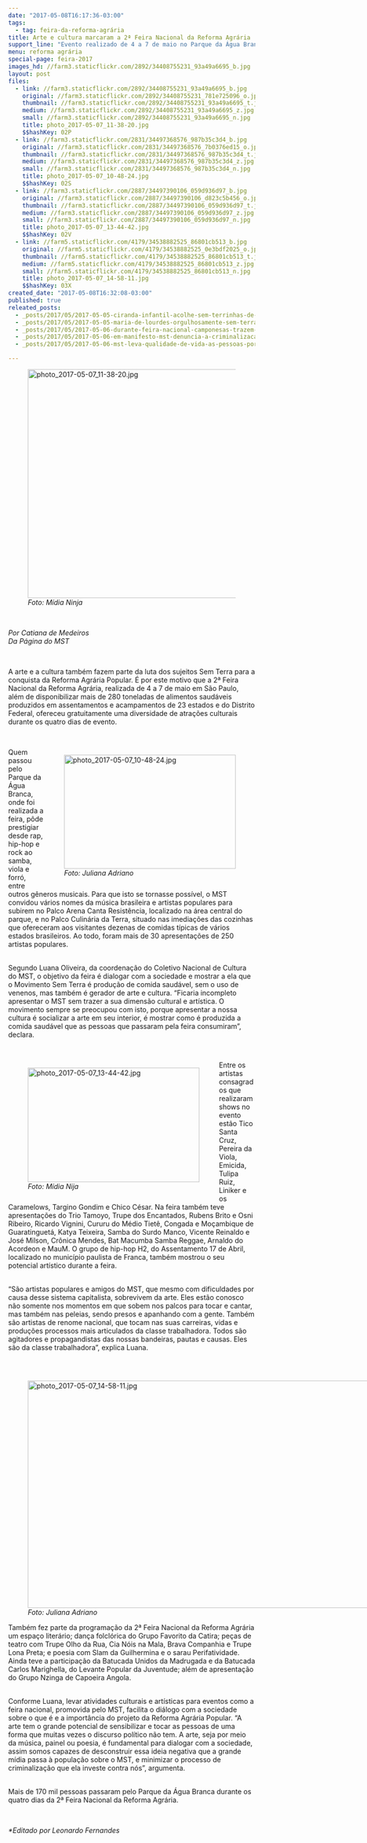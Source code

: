```yaml
---
date: "2017-05-08T16:17:36-03:00"
tags:
  - tag: feira-da-reforma-agrária
title: Arte e cultura marcaram a 2ª Feira Nacional da Reforma Agrária
support_line: "Evento realizado de 4 a 7 de maio no Parque da Água Branca, em São Paulo, teve a apresentação de 250 artistas populares."
menu: reforma agrária
special-page: feira-2017
images_hd: //farm3.staticflickr.com/2892/34408755231_93a49a6695_b.jpg
layout: post
files:
  - link: //farm3.staticflickr.com/2892/34408755231_93a49a6695_b.jpg
    original: //farm3.staticflickr.com/2892/34408755231_781e725096_o.jpg
    thumbnail: //farm3.staticflickr.com/2892/34408755231_93a49a6695_t.jpg
    medium: //farm3.staticflickr.com/2892/34408755231_93a49a6695_z.jpg
    small: //farm3.staticflickr.com/2892/34408755231_93a49a6695_n.jpg
    title: photo_2017-05-07_11-38-20.jpg
    $$hashKey: 02P
  - link: //farm3.staticflickr.com/2831/34497368576_987b35c3d4_b.jpg
    original: //farm3.staticflickr.com/2831/34497368576_7b0376ed15_o.jpg
    thumbnail: //farm3.staticflickr.com/2831/34497368576_987b35c3d4_t.jpg
    medium: //farm3.staticflickr.com/2831/34497368576_987b35c3d4_z.jpg
    small: //farm3.staticflickr.com/2831/34497368576_987b35c3d4_n.jpg
    title: photo_2017-05-07_10-48-24.jpg
    $$hashKey: 02S
  - link: //farm3.staticflickr.com/2887/34497390106_059d936d97_b.jpg
    original: //farm3.staticflickr.com/2887/34497390106_d823c5b456_o.jpg
    thumbnail: //farm3.staticflickr.com/2887/34497390106_059d936d97_t.jpg
    medium: //farm3.staticflickr.com/2887/34497390106_059d936d97_z.jpg
    small: //farm3.staticflickr.com/2887/34497390106_059d936d97_n.jpg
    title: photo_2017-05-07_13-44-42.jpg
    $$hashKey: 02V
  - link: //farm5.staticflickr.com/4179/34538882525_86801cb513_b.jpg
    original: //farm5.staticflickr.com/4179/34538882525_0e3bdf2025_o.jpg
    thumbnail: //farm5.staticflickr.com/4179/34538882525_86801cb513_t.jpg
    medium: //farm5.staticflickr.com/4179/34538882525_86801cb513_z.jpg
    small: //farm5.staticflickr.com/4179/34538882525_86801cb513_n.jpg
    title: photo_2017-05-07_14-58-11.jpg
    $$hashKey: 03X
created_date: "2017-05-08T16:32:08-03:00"
published: true
releated_posts:
  - _posts/2017/05/2017-05-05-ciranda-infantil-acolhe-sem-terrinhas-de-todo-o-brasil-na-feira-reforma-agraria.md
  - _posts/2017/05/2017-05-05-maria-de-lourdes-orgulhosamente-sem-terra.md
  - _posts/2017/05/2017-05-06-durante-feira-nacional-camponesas-trazem-a-producao-e-resistencia-agroecologica.md
  - _posts/2017/05/2017-05-06-em-manifesto-mst-denuncia-a-criminalizacao-e-a-violencia-no-campo.md
  - _posts/2017/05/2017-05-06-mst-leva-qualidade-de-vida-as-pessoas-por-meio-da-producao-agroecologica.md

---
```

<figure class="image"><img alt="photo_2017-05-07_11-38-20.jpg" height="466" src="//farm3.staticflickr.com/2892/34408755231_93a49a6695_b.jpg" width="700" />
<figcaption><em>Foto: M&iacute;dia Ninja</em></figcaption>
</figure>

<p>&nbsp;</p>

<p><em>Por Catiana de Medeiros<br />
Da P&aacute;gina do MST</em></p>

<p>&nbsp;</p>

<p>A arte e a cultura tamb&eacute;m fazem parte da luta dos sujeitos Sem Terra para a conquista da Reforma Agr&aacute;ria Popular. &Eacute; por este motivo que a 2&ordf; Feira Nacional da Reforma Agr&aacute;ria, realizada de 4 a 7 de maio em S&atilde;o Paulo, al&eacute;m de disponibilizar mais de 280 toneladas de alimentos saud&aacute;veis produzidos em assentamentos e acampamentos de 23 estados e do Distrito Federal, ofereceu gratuitamente uma diversidade de atra&ccedil;&otilde;es culturais durante os quatro dias de evento.</p>

<p>&nbsp;</p>

<figure class="image" style="float:right"><img alt="photo_2017-05-07_10-48-24.jpg" height="232" src="//farm3.staticflickr.com/2831/34497368576_987b35c3d4_b.jpg" width="350" />
<figcaption><em>Foto: Juliana Adriano</em></figcaption>
</figure>

<p>Quem passou pelo Parque da &Aacute;gua Branca, onde foi realizada a feira, p&ocirc;de prestigiar desde rap, hip-hop e rock ao samba, viola e forr&oacute;, entre outros g&ecirc;neros musicais. Para que isto se tornasse poss&iacute;vel, o MST convidou v&aacute;rios nomes da m&uacute;sica brasileira e artistas populares para subirem no Palco Arena Canta Resist&ecirc;ncia, localizado na &aacute;rea central do parque, e no Palco Culin&aacute;ria da Terra, situado nas imedia&ccedil;&otilde;es das cozinhas que ofereceram aos visitantes dezenas de comidas t&iacute;picas de v&aacute;rios estados brasileiros. Ao todo, foram mais de 30 apresenta&ccedil;&otilde;es de 250 artistas populares.</p>

<p><br />
Segundo Luana Oliveira, da coordena&ccedil;&atilde;o do Coletivo Nacional de Cultura do MST, o objetivo da feira &eacute; dialogar com a sociedade e mostrar a ela que o Movimento Sem Terra &eacute; produ&ccedil;&atilde;o de comida saud&aacute;vel, sem o uso de venenos, mas tamb&eacute;m &eacute; gerador de arte e cultura. &ldquo;Ficaria incompleto apresentar o MST sem trazer a sua dimens&atilde;o cultural e art&iacute;stica. O movimento sempre se preocupou com isto, porque apresentar a nossa cultura &eacute; socializar a arte em seu interior, &eacute; mostrar como &eacute; produzida a comida saud&aacute;vel que as pessoas que passaram pela feira consumiram&rdquo;, declara.</p>

<p>&nbsp;</p>

<figure class="image" style="float:left"><img alt="photo_2017-05-07_13-44-42.jpg" height="233" src="//farm3.staticflickr.com/2887/34497390106_059d936d97_b.jpg" width="350" />
<figcaption><em>Foto: M&iacute;dia Nija</em></figcaption>
</figure>

<p>Entre os artistas consagrados que realizaram shows no evento est&atilde;o Tico Santa Cruz, Pereira da Viola, Emicida, Tulipa Ruiz, Liniker e os Caramelows, Targino Gondim e Chico C&eacute;sar. Na feira tamb&eacute;m teve apresenta&ccedil;&otilde;es do Trio Tamoyo, Trupe dos Encantados, Rubens Brito e Osni Ribeiro, Ricardo Vignini, Cururu do M&eacute;dio Tiet&ecirc;, Congada e Mo&ccedil;ambique de Guaratinguet&aacute;, Katya Teixeira, Samba do Surdo Manco, Vicente Reinaldo e Jos&eacute; Milson, Cr&ocirc;nica Mendes, Bat Macumba Samba Reggae, Arnaldo do Acordeon e MauM. O grupo de hip-hop H2, do Assentamento 17 de Abril, localizado no munic&iacute;pio paulista de Franca, tamb&eacute;m mostrou o seu potencial art&iacute;stico durante a feira.</p>

<p><br />
&ldquo;S&atilde;o artistas populares e amigos do MST, que mesmo com dificuldades por causa desse sistema capitalista, sobrevivem da arte. Eles est&atilde;o conosco n&atilde;o somente nos momentos em que sobem nos palcos para tocar e cantar, mas tamb&eacute;m nas peleias, sendo presos e apanhando com a gente. Tamb&eacute;m s&atilde;o artistas de renome nacional, que tocam nas suas carreiras, vidas e produ&ccedil;&otilde;es processos mais articulados da classe trabalhadora. Todos s&atilde;o agitadores e propagandistas das nossas bandeiras, pautas e causas. Eles s&atilde;o da classe trabalhadora&rdquo;, explica Luana.</p>

<p>&nbsp;</p>

<figure class="image" style="float:left"><img alt="photo_2017-05-07_14-58-11.jpg" height="463" src="//farm5.staticflickr.com/4179/34538882525_86801cb513_b.jpg" width="700" />
<figcaption><em>Foto: Juliana Adriano</em></figcaption>
</figure>

<p>Tamb&eacute;m fez parte da programa&ccedil;&atilde;o da 2&ordf; Feira Nacional da Reforma Agr&aacute;ria um espa&ccedil;o liter&aacute;rio; dan&ccedil;a folcl&oacute;rica do Grupo Favorito da Catira; pe&ccedil;as de teatro com Trupe Olho da Rua, Cia N&oacute;is na Mala, Brava Companhia e Trupe Lona Preta; e poesia com Slam da Guilhermina e o sarau Perifatividade. Ainda teve a participa&ccedil;&atilde;o da Batucada Unidos da Madrugada e da Batucada Carlos Marighella, do Levante Popular da Juventude; al&eacute;m de apresenta&ccedil;&atilde;o do Grupo Nzinga de Capoeira Angola.</p>

<p><br />
Conforme Luana, levar atividades culturais e art&iacute;sticas para eventos como a feira nacional, promovida pelo MST, facilita o di&aacute;logo com a sociedade sobre o que &eacute; e a import&acirc;ncia do projeto da Reforma Agr&aacute;ria Popular. &ldquo;A arte tem o grande potencial de sensibilizar e tocar as pessoas de uma forma que muitas vezes o discurso pol&iacute;tico n&atilde;o tem. A arte, seja por meio da m&uacute;sica, painel ou poesia, &eacute; fundamental para dialogar com a sociedade, assim somos capazes de desconstruir essa ideia negativa que a grande m&iacute;dia passa &agrave; popula&ccedil;&atilde;o sobre o MST, e minimizar o processo de criminaliza&ccedil;&atilde;o que ela investe contra n&oacute;s&rdquo;, argumenta.</p>

<p><br />
Mais de 170 mil pessoas passaram pelo Parque da &Aacute;gua Branca durante os quatro dias da 2&ordf; Feira Nacional da Reforma Agr&aacute;ria.</p>

<p>&nbsp;</p>

<p><em>*Editado por Leonardo Fernandes</em></p>

<p>&nbsp;</p>

<div class="webpki_lacunasoftware_com" id="webpki_lacunasoftware_com" style="display: none;">&nbsp;</div>
